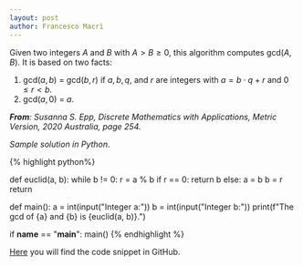 ```yaml
---
layout: post
author: Francesco Macrì
---
```



Given two integers $A$ and $B$ with $A > B \geqslant 0$, this algorithm computes gcd($A, B$). It is based on two facts: 

1. gcd($a, b$) = gcd($b, r$) if $a, b, q,$ and $r$ are integers with $a = b \cdot q + r$ and $0 \leqslant r < b$.
2. gcd($a, 0$) = $a$.

_**From**: Susanna S. Epp, Discrete Mathematics with Applications, Metric Version, 2020 Australia, page 254._

_Sample solution in Python_. 

{% highlight python%}

def euclid(a, b):
    while b != 0:
        r = a % b
        if r == 0:
            return b
        else:
            a = b
            b = r
    return

def main():
    a = int(input("Integer a:"))
    b = int(input("Integer b:"))
    print(f"The gcd of {a} and {b} is {euclid(a, b)}.")

if __name__ == "__main__":
    main()
{% endhighlight %}

[Here](https://github.com/francescomacri/Number_Theory_Into_Code/blob/main/euclidean_algorithm.py) you will find the code snippet in GitHub.